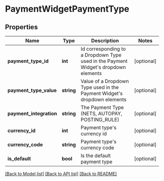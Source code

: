 # PaymentWidgetPaymentType

## Properties
Name | Type | Description | Notes
------------ | ------------- | ------------- | -------------
**payment_type_id** | **int** | Id corresponding to a Dropdown Type used in the Payment Widget&#39;s dropdown elements | [optional] 
**payment_type_value** | **string** | Value of a Dropdown Type used in the Payment Widget&#39;s dropdown elements | [optional] 
**payment_integration** | **string** | The Payment Type (NETS, AUTOPAY, POSTING_RULE) | [optional] 
**currency_id** | **int** | Payment type&#39;s currency id | [optional] 
**currency_code** | **string** | Payment type&#39;s currency code | [optional] 
**is_default** | **bool** | Is the default payment type | [optional] 

[[Back to Model list]](../README.md#documentation-for-models) [[Back to API list]](../README.md#documentation-for-api-endpoints) [[Back to README]](../README.md)


